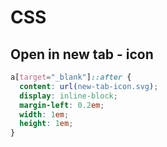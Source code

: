 # CSS

## Open in new tab - icon

```css
a[target="_blank"]::after {
  content: url(new-tab-icon.svg);
  display: inline-block;
  margin-left: 0.2em;
  width: 1em;
  height: 1em;
}
```
